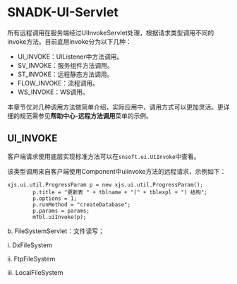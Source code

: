 # SNADK-UI-Servlet

所有远程调用在服务端经过UIInvokeServlet处理，根据请求类型调用不同的invoke方法。目前底层invoke分为以下几种：

* UI\_INVOKE：UIListener中方法调用。
* SV\_INVOKE：服务组件方法调用。
* ST\_INVOKE：远程静态方法调用。
* FLOW\_INVOKE：流程调用。
* WS\_INVOKE：WS调用。

本章节仅对几种调用方法做简单介绍，实际应用中，调用方式可以更加灵活。更详细的规范需参见**帮助中心-远程方法调用**菜单的示例。

## UI\_INVOKE

客户端请求使用底层实现标准方法可以在`snsoft.ui.UIInvoke`中查看。

该类型调用来自客户端使用Component中uiinvoke方法的远程请求，示例如下：

```
xjs.ui.util.ProgressParam p = new xjs.ui.util.ProgressParam();
		p.title = "更新表 " + tblname + "(" + tblexpl + ") 结构";
		p.options = 1;
		p.runMethod = "createDatabase";
		p.params = params;
		mTbl.uiInvoke(p);
```



b. FileSystemServlet：文件读写；

i. DxFileSystem

ii. FtpFileSystem

iii. LocalFileSystem

